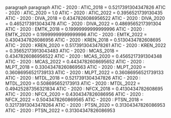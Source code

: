 paragraph
paragraph
ATIC - 2020 : ATIC_2018 = 0.5217391304347826
ATIC - 2020 : ATIC_2020 = 1.0
ATIC - 2020 : ATIC_2022 = 0.3956521739130435
ATIC - 2020 : DIVA_2018 = 0.4347826086956522
ATIC - 2020 : DIVA_2020 = 0.4652173913043478
ATIC - 2020 : DIVA_2022 = 0.4869565217391304
ATIC - 2020 : EMTK_2018 = 0.19999999999999996
ATIC - 2020 : EMTK_2020 = 0.19999999999999996
ATIC - 2020 : EMTK_2022 = 0.4304347826086956
ATIC - 2020 : KREN_2018 = 0.5130434782608695
ATIC - 2020 : KREN_2020 = 0.5173913043478261
ATIC - 2020 : KREN_2022 = 0.35652173913043483
ATIC - 2020 : MCAS_2018 = 0.4347826086956522
ATIC - 2020 : MCAS_2020 = 0.4565217391304348
ATIC - 2020 : MCAS_2022 = 0.4434782608695652
ATIC - 2020 : MLPT_2018 = 0.33043478260869563
ATIC - 2020 : MLPT_2020 = 0.36086956521739133
ATIC - 2020 : MLPT_2022 = 0.36086956521739133
ATIC - 2020 : MTDL_2018 = 0.5217391304347826
ATIC - 2020 : MTDL_2020 = 0.508695652173913
ATIC - 2020 : MTDL_2022 = 0.49425287356321834
ATIC - 2020 : NFCX_2018 = 0.4130434782608695
ATIC - 2020 : NFCX_2020 = 0.4304347826086956
ATIC - 2020 : NFCX_2022 = 0.5043478260869565
ATIC - 2020 : PTSN_2018 = 0.32173913043478264
ATIC - 2020 : PTSN_2020 = 0.31304347826086953
ATIC - 2020 : PTSN_2022 = 0.31304347826086953
